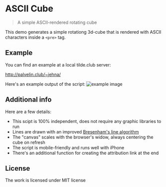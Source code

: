 # ASCII Cube
> A simple ASCII-rendered rotating cube

This demo generates a simple rotationg 3d-cube that is rendered with ASCII
characters inside a `<pre>` tag.

## Example
You can find an example at a local tilde.club server:

http://palvelin.club/~jehna/

Here's an example output of the script:
<img src="http://i.imgur.com/Z2bHrVi.png" alt="example image">

## Additional info

Here are a few details:
- This scipt is 100% independent, does not require any graphic libraries to run
- Lines are drawn with an improved [Bresenham's line algorithm][bresenham]
- The "canvas" scales with the browser's widow, always centering the cube on refresh
- The script is mobile-friendly and runs well with iPhone
- There's an additional function for creating the attribution link at the end

## License
The work is licensed under MIT license

[bresenham]: http://en.wikipedia.org/wiki/Bresenham's_line_algorithm